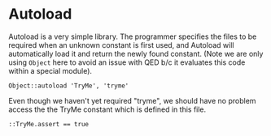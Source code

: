 # Autoload

Autoload is a very simple library. The programmer specifies the files to be required
when an unknown constant is first used, and Autoload will automatically load it 
and return the newly found constant. (Note we are only using `Object` here to avoid
an issue with QED b/c it evaluates this code within a special module).

    Object::autoload 'TryMe', 'tryme'

Even though we haven't yet required "tryme", we should have no problem
access the the TryMe constant which is defined in this file.

    ::TryMe.assert == true

